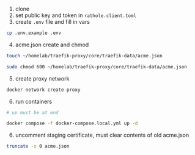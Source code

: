 1. clone
2. set public key and token in `rathole.client.toml`
3. create `.env` file and fill in vars

```bash
cp .env.example .env

```

4. acme.json create and chmod

```bash
touch ~/homelab/traefik-proxy/core/traefik-data/acme.json

sudo chmod 600 ~/homelab/traefik-proxy/core/traefik-data/acme.json
```

5. create proxy network

```bash
docker network create proxy
```
6. run containers

```bash
# up must be at end

docker compose -f docker-compose.local.yml up -d
```

6. uncomment staging certificate, must clear contents of old acme.json

```bash
truncate -s 0 acme.json
```
